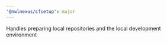 ```yaml
---
'@nwlnexus/cfsetup': major
---
```


Handles preparing local repositories and the local development environment
